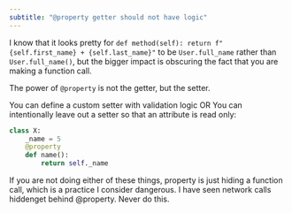```yaml
---
subtitle: "@property getter should not have logic"
---
```


I know that it looks pretty for `def method(self): return f"{self.first_name} + {self.last_name}"` to be `User.full_name` rather than `User.full_name()`, but the bigger impact is obscuring the fact that you are making a function call. 

The power of `@property` is not the getter, but the setter.

You can define a custom setter with validation logic OR
You can intentionally leave out a setter so that an attribute is read only:

```python
class X:
	_name = 5
	@property
	def name():
		return self._name
```

If you are not doing either of these things, property is just hiding a function call, which is a practice I consider dangerous. I have seen network calls hiddenget behind @property. Never do this.
